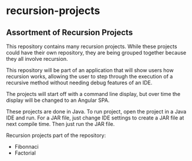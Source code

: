 # recursion-projects
## Assortment of Recursion Projects
This repository contains many recursion projects. While these projects could have their own repository, 
they are being grouped together because they all involve recursion.

This repository will be part of an application that will show users how recursion works, allowing the
user to step through the execution of a recursive method without needing debug features of an IDE.

The projects will start off with a command line display, but over time the display will be changed to 
an Angular SPA.

These projects are done in Java. To run project, open the project in a Java IDE and run. For a JAR file,
just change IDE settings to create a JAR file at next compile time. Then just run the JAR file.

Recursion projects part of the repository:
* Fibonnaci
* Factorial
